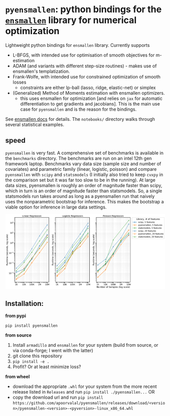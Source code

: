 # `pyensmallen`: python bindings for the [`ensmallen`](https://ensmallen.org/) library for numerical optimization


Lightweight python bindings for `ensmallen` library. Currently supports
+ L-BFGS, with intended use for optimisation of smooth objectives for m-estimation
+ ADAM (and variants with different step-size routines) - makes use of ensmallen's templatization.
+ Frank-Wolfe, with intended use for constrained optimization of smooth losses
  - constraints are either lp-ball (lasso, ridge, elastic-net) or simplex
+ (Generalized) Method of Moments estimation with ensmallen optimizers.
  - this uses ensmallen for optimization [and relies on `jax` for automatic differentiation to get gradients and jacobians]. This is the main use case for `pyensmallen` and is the reason for the bindings.

See [ensmallen docs](https://ensmallen.org/docs.html) for details. The `notebooks/` directory walks through several statistical examples.

## speed
`pyensmallen` is very fast. A comprehensive set of benchmarks is available in the `benchmarks` directory. The benchmarks are run on an intel 12th gen framework laptop. Benchmarks vary data size (sample size and number of covariates) and parametric family (linear, logistic, poisson) and compare `pyensmallen` with `scipy` and `statsmodels` (I initially also tried to keep `cvxpy` in the comparison set but it was far too slow to be in the running). At large data sizes, pyensmallen is roughly an order of magnitude faster than scipy, which in turn is an order of magnitude faster than statsmodels. So, a single statsmodels run takes around as long as a pyensmallen run that naively uses the nonparametric bootstrap for inference. This makes the bootstrap a viable option for inference in large data settings.

![](benchmarks/library_performance_comparison.png)

## Installation:

__from pypi__

```
pip install pyensmallen
```

__from source__
1. Install `armadillo` and `ensmallen` for your system (build from source, or via conda-forge; I went with the latter)
2. git clone this repository
3. `pip install -e .`
4. Profit? Or at least minimize loss?

__from wheel__
- download the appropriate `.whl` for your system from the more recent release listed in `Releases` and run `pip install ./pyensmallen...` OR
- copy the download url and run `pip install https://github.com/apoorvalal/pyensmallen/releases/download/<version>/pyensmallen-<version>-<pyversion>-linux_x86_64.whl`
